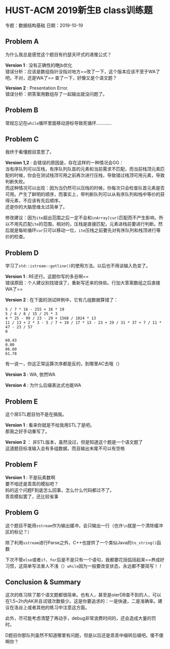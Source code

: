 # HUST-ACM 2019新生B class训练题

专题：数据结构基础 日期：2019-10-19

## Problem A

为什么我总是感觉这个题目有约瑟夫环式的递推公式？

**Version 1** : 没有正确性的瞎jb优化  
错误分析：应该是数组指针没指对地方==改了一下，这个版本应该不至于WA了吧。不对，还是WA了==
查了一下，好像又是个语文题？

**Version 2** : Presentation Error.  
错误分析：把答案用数组存了一起输出就没问题了。

## Problem B

常规忘记在`while`循环里面移动游标导致死循环…………

## Problem C

我终于看懂题目意思了。

**Version 1,2** : 会错误的原因是，存在这样的一种情况会GG：  
当有序队列可以压栈，有序队列队首的元素和当前需求不匹配，而当前栈顶元素匹配的时候，你会在测试栈顶可用之前再次进行压栈，导致错过栈顶可用元素，导致判断失败。  
而这种情况可以出现：因为当仍然可以压栈的时候，你每次只会检查队首元素是否可用。产生了鲜明的顺序，而事实上，带判断队列可以从有序队列和栈中等价的获得元素，不应该有先后顺序。  
还是你的大脑思维太过简单了。  

修改建议：因为`ite`超出范围之后一定不会和`inArray[cur]`匹配而不产生影响，所以不用先匹配`ite`的范围，相对的，压栈是直接匹配，元素进栈前要进行判断。然后就是每轮循环`cur`只可以移动一位，`ite`压栈之前要先对有序队列和栈顶进行等价的检查。

## Problem D

学习了`std::istream::getline()`的使用方法。以后也不用谈输入色变了。

**Version 1** : RE还行。这题你写的多丑啊==  
错误原因：个人建议别找错误了，重新写还来的快些。行加大答案数组之后直接WA了==

**Version 2** : 
在下面的测试样例中，它有几组数据算错了：
```
5 / 7 * 16 - 255 + 16 * 19
5 / 6 / 8 / 15 / 25 * 3
4 * 25 - 99 / 23 - 29 + 1568 / 1024 * 13
11 / 13 + 2 * 3 - 5 / 7 + 19 / 17 * 13 - 23 + 29 / 31 * 37 + 7 / 11 * 47 - 23 / 57
0

60.43
0.00
86.60
61.78
```
有一说一，你这正常运算次序都是反的，到哪里AC去哦（）

**Version 3** : WA, 依然WA

**Version 4** : 为什么后缀表达式也能WA


## Problem E

这个屌STL题目怕不是在搞我。

**Version 1** : 看来你就是不给我用STL了是吧。  
那我之好手动重写了。

**Version 2** ： 非STL版本，虽然没过，但是知道这个题是一个语文题了  
这道题目标准输入会有多组数据，而且输出末尾不可以有空格

## Problem F

**Version 1** : 不是玩素数啊  
要不咱还是乖乖的模拟吧？  
妈的这个问题F到底怎么回事，怎么什么代码都过不了。  
乖乖模拟罢了，还比较省事

## Problem G

这个题目不能用`sstream`作为输出缓冲，会只输出一行（也许`\n`就是一个清除缓冲区的标记？）

除了利用`sstream`进行Parse之外，C++也提供了一个类似Java的`to_string()`函数

下次不管`else`或者`if`、`for`后是不是只有一个语句，我都要花括弧括起来==养成好习惯，这简单写法害人不浅（）`while`因为一般要改变状态，永远都不要简写！！

## Conclusion & Summary

这次的练习除了那个语文题都很简单。也有人，甚至是oierDB查不到的人，可以在1.5~2h内AK并且试错次数极少。这是你要追求的：一是快速，二是准确率。建议在洛谷上或者其他的练习中注意这方面。

此外，尽可能考虑清楚了再动手，debug非常浪费时间的，还会造成大量的罚时。

D题目你那队列虽然不知道哪里有问题，但是以后还是乖乖中缀转后缀吧。傻不傻啊你？